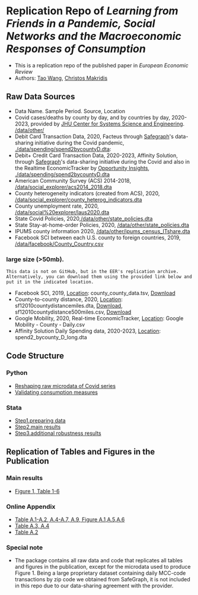 # Replication Repo of _Learning from Friends in a Pandemic, Social Networks and the Macroeconomic Responses of Consumption_
- This is a replication repo of the published paper in _European Economic Review_
- Authors: [Tao Wang](taowangeconomics@gmail.com),  [Christos Makridis](christos.a.makridis@gmail.com)

## Raw Data Sources

- Data Name. Sample Period. Source, Location
- Covid cases/deaths by county by day, and by countries by day, 2020-2023, provided by [JHU Center for Systems Science and Engineering](https://github.com/CSSEGISandData/COVID-19). [/data/other/](./data/other/)
- Debit Card Transaction Data, 2020, Facteus through [Safegraph](https://www.safegraph.com/blog/safegraph-partners-with-dewey)'s data-sharing initiative during the Covid pandemic, [./data/spending/spend2bycountyD.dta](/data/spending/spend2bycountyD.dta): 
- Debit+ Credit Card Transaction Data, 2020-2023, Affinity Solution, through [Safegraph](https://www.safegraph.com/blog/safegraph-partners-with-dewey)'s data-sharing initiative during the Covid and also in the Realtime EconomicTracker by [Opportunity Insights](https://opportunityinsights.org), [./data/spending/spend2bycountyD.dta](data/spending/spend2bycountyD.dta)
- American Community Survey (ACS) 2014-2018, [/data/social_explorer/acs2014_2018.dta](/data/social_explorer/acs2014_2018.dta)
- County heterogeneity indicators (created from ACS), 2020, [/data/social_explorer/county_heterog_indicators.dta](/data/social_explorer/county_heterog_indicators.dta) 
- County unemployment rate, 2020, [/data/social%20explorer/laus2020.dta](/data/social%20explorer/laus2020.dta) 
- State Covid Policies, 2020,[/data/other/state_policies.dta](/data/other/state_policies.dta)
- State Stay-at-home-order Policies, 2020, [/data/other/state_policies.dta](/data/other/state_policies.dta)
- IPUMS county information 2020, [/data/other/ipums_census_ITshare.dta](/data/other/ipums_census_ITshare.dta) 
- Facebook SCI between each U.S. county to foreign countries, 2019, [/data/facebook/County_Country.csv](/data/facebook/County_Country.csv) 

### large size (>50mb).

    This data is not on GitHub, but in the EER's replication archive. Alternatively, you can download them using the provided link below and put it in the indicated location.

- Facebook SCI, 2019, [Location](./data/facebook/): county_county_data.tsv, [Download](https://www.dropbox.com/scl/fi/hfcoal547ic2mptmay94j/county_county_data.tsv?rlkey=ew29d9oqb1xwqz4h37gra1m81&dl=0)
- County-to-county distance, 2020, [Location](./data/physical/): sf12010countydistancemiles.dta, [Download](https://www.dropbox.com/scl/fi/dae2cqs09ha4ywhn9q9dc/sf12010countydistancemiles.dta?rlkey=akg27mz2vv2dx77hv2k4d703p&dl=0), sf12010countydistance500miles.csv, [Download](https://www.dropbox.com/scl/fi/4jaz2awco10vg1cfpjrrq/sf12010countydistance500miles.csv?rlkey=5nis15kn252o0dmcbku8b62n1&dl=0)
- Google Mobility, 2020, Real-time EconomicTracker, [Location](./data/other/): Google Mobility - County - Daily.csv
- Affinity Solution Daily Spending data, 2020-2023, [Location](./data/spending/): spend2_bycounty_D_long.dta
 
## Code Structure 
### Python
- [Reshaping raw microdata of Covid series](./analysis/python/covid_reshape.py)
- [Validating consumption measures](./analysis/python/Compare.ipynb)
### Stata
- [Step1.preparing data](./analysis/preparedata.do)
- [Step2.main results](./analysis/main.do)
- [Step3.additional robustness results](./analysis/robustness.do)

## Replication of Tables and Figures in the Publication

### Main results
- [Figure 1, Table 1-6](./analysis/main.do)
### Online Appendix 
- [Table A.1-A.2, A.4-A.7, A.9, Figure A.1,A.5,A.6](./analysis/robustness.do)
- [Table A.3, A.4](./analysis/main.do)
- [Table A.2](./analysis/python/Compare.ipynb)

### Special note
-  The package contains all raw data and code that replicates all tables and figures in the publication, except for the microdata used to produce Figure 1. Being a large proprietary dataset containing daily MCC-code transactions by zip code we obtained from SafeGraph, it is not included in this repo due to our data-sharing agreement with the provider.

